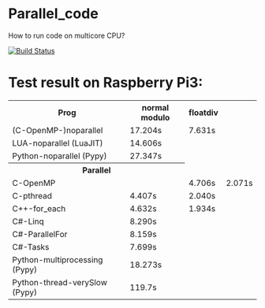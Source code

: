 # Parallel_code
How to run code on multicore CPU?

[![Build Status](https://travis-ci.org/fuszenecker/Parallel_code.svg?branch=master)](https://travis-ci.org/fuszenecker/Parallel_code)

# Test result on Raspberry Pi3:

<table>
<tr><th>Prog</th><th>normal modulo</th><th>floatdiv</th></tr>
<tr><td>(C-OpenMP-)noparallel<td>17.204s</td><td>7.631s</td></tr>
<tr><td conspan="2">LUA-noparallel (LuaJIT)<td>14.606s</td></tr>
<tr><td conspan="2">Python-noparallel (Pypy)<td>27.347s</td></tr>

<tr><th colspan="2">Parallel</th></tr>
<tr><td>C-OpenMP<td><td>4.706s</td><td>2.071s</td></tr>
<tr><td>C-pthread<td>4.407s</td><td>2.040s</td></tr>
<tr><td>C++-for_each<td>4.632s</td><td>1.934s</td></tr>

<tr><td conspan="2">C#-Linq<td>8.290s</td></tr>
<tr><td conspan="2">C#-ParallelFor<td>8.159s</td></tr>
<tr><td conspan="2">C#-Tasks<td>7.699s</td></tr>

<tr><td conspan="2">Python-multiprocessing (Pypy)<td>18.273s</td></tr>
<tr><td conspan="2">Python-thread-verySlow (Pypy)<td>119.7s</td></tr>
</table>
